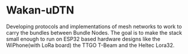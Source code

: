 # Wakan-uDTN
Developing protocols and implementations of mesh networks to work to carry the bundles between Bundle Nodes.  The goal is to make the stack small enough to run on ESP32 based hardware designs like the WiPhone(with LoRa board) the TTGO T-Beam and the Heltec Lora32.
